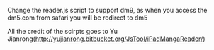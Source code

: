 Change the reader.js script to support dm9, as when you access the dm5.com from safari you will be redirect to dm5

All the credit of the scirpts goes to Yu Jianrong(http://yujianrong.bitbucket.org/JsTool/iPadMangaReader/)
